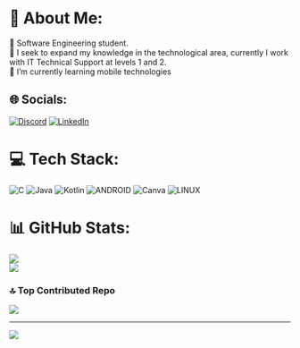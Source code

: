 # 💫 About Me:
🔭 Software Engineering student.<br>👯 I seek to expand my knowledge in the technological area, currently I work with IT Technical Support at levels 1 and 2.<br>🌱 I’m currently learning mobile technologies<br>


## 🌐 Socials:
[![Discord](https://img.shields.io/badge/Discord-%237289DA.svg?logo=discord&logoColor=white)](https://discord.gg/https://discord.gg/GBrdB3zS) [![LinkedIn](https://img.shields.io/badge/LinkedIn-%230077B5.svg?logo=linkedin&logoColor=white)](https://linkedin.com/in/https://linkedin.com/in/jeferson-da-silva-rodolpho-331a31130) 

# 💻 Tech Stack:
![C](https://img.shields.io/badge/c-%2300599C.svg?style=flat&logo=c&logoColor=white) ![Java](https://img.shields.io/badge/java-%23ED8B00.svg?style=flat&logo=java&logoColor=white) ![Kotlin](https://img.shields.io/badge/kotlin-%230095D5.svg?style=flat&logo=kotlin&logoColor=white) ![ANDROID](https://img.shields.io/badge/android-%2320232a.svg?style=flat&logo=android&logoColor=%a4c639) ![Canva](https://img.shields.io/badge/Canva-%2300C4CC.svg?style=flat&logo=Canva&logoColor=white) ![LINUX](https://img.shields.io/badge/Linux-FCC624?style=flat&logo=linux&logoColor=black)
# 📊 GitHub Stats:
![](https://github-readme-stats.vercel.app/api?username=jefersonrodolpho&theme=algolia&hide_border=false&include_all_commits=false&count_private=false)<br/>
![](https://github-readme-streak-stats.herokuapp.com/?user=jefersonrodolpho&theme=algolia&hide_border=false)<br/>

### 🔝 Top Contributed Repo
![](https://github-contributor-stats.vercel.app/api?username=jefersonrodolpho&limit=5&theme=algolia&combine_all_yearly_contributions=true)

---
[![](https://visitcount.itsvg.in/api?id=jefersonrodolpho&icon=0&color=1)](https://visitcount.itsvg.in)

